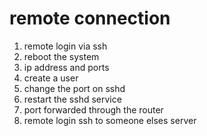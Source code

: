 # remote connection

1. remote login via ssh
2. reboot the system
3. ip address and ports
4. create a user
5. change the port on sshd
6. restart the sshd service
7. port forwarded through the router
8. remote login ssh to someone elses server